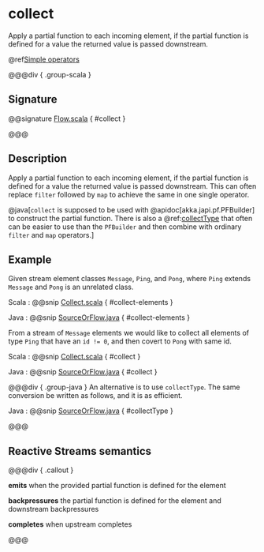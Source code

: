# collect

Apply a partial function to each incoming element, if the partial function is defined for a value the returned value is passed downstream.

@ref[Simple operators](../index.md#simple-operators)

@@@div { .group-scala }

## Signature

@@signature [Flow.scala](/akka-stream/src/main/scala/akka/stream/scaladsl/Flow.scala) { #collect }

@@@

## Description

Apply a partial function to each incoming element, if the partial function is defined for a value the returned
value is passed downstream. This can often replace `filter` followed by `map` to achieve the same in one single operator.

@java[`collect` is supposed to be used with @apidoc[akka.japi.pf.PFBuilder] to construct the partial function.
There is also a @ref:[collectType](collectType.md) that often can be easier to use than the `PFBuilder` and
then combine with ordinary `filter` and `map` operators.]

## Example

Given stream element classes `Message`, `Ping`, and `Pong`, where `Ping` extends `Message` and `Pong` is an
unrelated class.

Scala
:   @@snip [Collect.scala](/akka-docs/src/test/scala/docs/stream/operators/sourceorflow/Collect.scala) { #collect-elements }

Java
:   @@snip [SourceOrFlow.java](/akka-docs/src/test/java/jdocs/stream/operators/SourceOrFlow.java) { #collect-elements }


From a stream of `Message` elements we would like to collect all elements of type `Ping` that have an `id != 0`,
and then covert to `Pong` with same id.

Scala
:   @@snip [Collect.scala](/akka-docs/src/test/scala/docs/stream/operators/sourceorflow/Collect.scala) { #collect }

Java
:   @@snip [SourceOrFlow.java](/akka-docs/src/test/java/jdocs/stream/operators/SourceOrFlow.java) { #collect }

@@@div { .group-java }
An alternative is to use `collectType`. The same conversion be written as follows, and it is as efficient.

Java
:   @@snip [SourceOrFlow.java](/akka-docs/src/test/java/jdocs/stream/operators/SourceOrFlow.java) { #collectType }

@@@

## Reactive Streams semantics

@@@div { .callout }

**emits** when the provided partial function is defined for the element

**backpressures** the partial function is defined for the element and downstream backpressures

**completes** when upstream completes

@@@
